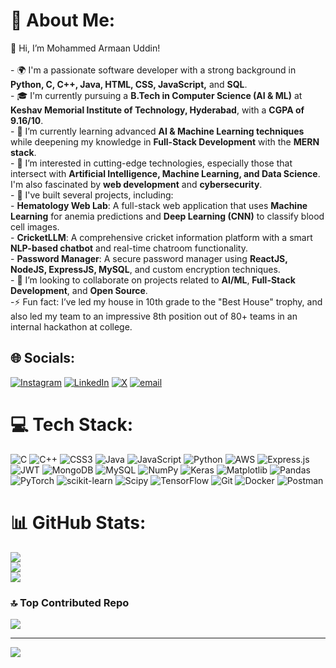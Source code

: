 # 💫 About Me:
👋 Hi, I’m Mohammed Armaan Uddin!<br><br>- 🌍 I'm a passionate software developer with a strong background in **Python, C, C++, Java, HTML, CSS, JavaScript,** and **SQL**.<br>- 🎓 I'm currently pursuing a **B.Tech in Computer Science (AI & ML)** at **Keshav Memorial Institute of Technology, Hyderabad**, with a **CGPA of 9.16/10**.<br>- 🌱 I’m currently learning advanced **AI & Machine Learning techniques** while deepening my knowledge in **Full-Stack Development** with the **MERN stack**.<br>- 👀 I’m interested in cutting-edge technologies, especially those that intersect with **Artificial Intelligence, Machine Learning, and Data Science**. I'm also fascinated by **web development** and **cybersecurity**.<br>- 💼 I've built several projects, including:<br>  - **Hematology Web Lab**: A full-stack web application that uses **Machine Learning** for anemia predictions and **Deep Learning (CNN)** to classify blood cell images.<br>  - **CricketLLM**: A comprehensive cricket information platform with a smart **NLP-based chatbot** and real-time chatroom functionality.<br>  - **Password Manager**: A secure password manager using **ReactJS, NodeJS, ExpressJS, MySQL**, and custom encryption techniques.<br>- 💞️ I’m looking to collaborate on projects related to **AI/ML**, **Full-Stack Development**, and **Open Source**.<br>-⚡ Fun fact: I’ve led my house in 10th grade to the "Best House" trophy, and also led my team to an impressive 8th position out of 80+ teams in an internal hackathon at college.<br>


## 🌐 Socials:
[![Instagram](https://img.shields.io/badge/Instagram-%23E4405F.svg?logo=Instagram&logoColor=white)](https://instagram.com/armaan.016) [![LinkedIn](https://img.shields.io/badge/LinkedIn-%230077B5.svg?logo=linkedin&logoColor=white)](https://linkedin.com/in/mohammedarmaanuddin) [![X](https://img.shields.io/badge/X-black.svg?logo=X&logoColor=white)](https://x.com/AAA001166) [![email](https://img.shields.io/badge/Email-D14836?logo=gmail&logoColor=white)](mailto:armaanuddin0016@gmail.com) 

# 💻 Tech Stack:
![C](https://img.shields.io/badge/c-%2300599C.svg?style=for-the-badge&logo=c&logoColor=white) ![C++](https://img.shields.io/badge/c++-%2300599C.svg?style=for-the-badge&logo=c%2B%2B&logoColor=white) ![CSS3](https://img.shields.io/badge/css3-%231572B6.svg?style=for-the-badge&logo=css3&logoColor=white) ![Java](https://img.shields.io/badge/java-%23ED8B00.svg?style=for-the-badge&logo=openjdk&logoColor=white) ![JavaScript](https://img.shields.io/badge/javascript-%23323330.svg?style=for-the-badge&logo=javascript&logoColor=%23F7DF1E) ![Python](https://img.shields.io/badge/python-3670A0?style=for-the-badge&logo=python&logoColor=ffdd54) ![AWS](https://img.shields.io/badge/AWS-%23FF9900.svg?style=for-the-badge&logo=amazon-aws&logoColor=white) ![Express.js](https://img.shields.io/badge/express.js-%23404d59.svg?style=for-the-badge&logo=express&logoColor=%2361DAFB) ![JWT](https://img.shields.io/badge/JWT-black?style=for-the-badge&logo=JSON%20web%20tokens) ![MongoDB](https://img.shields.io/badge/MongoDB-%234ea94b.svg?style=for-the-badge&logo=mongodb&logoColor=white) ![MySQL](https://img.shields.io/badge/mysql-4479A1.svg?style=for-the-badge&logo=mysql&logoColor=white) ![NumPy](https://img.shields.io/badge/numpy-%23013243.svg?style=for-the-badge&logo=numpy&logoColor=white) ![Keras](https://img.shields.io/badge/Keras-%23D00000.svg?style=for-the-badge&logo=Keras&logoColor=white) ![Matplotlib](https://img.shields.io/badge/Matplotlib-%23ffffff.svg?style=for-the-badge&logo=Matplotlib&logoColor=black) ![Pandas](https://img.shields.io/badge/pandas-%23150458.svg?style=for-the-badge&logo=pandas&logoColor=white) ![PyTorch](https://img.shields.io/badge/PyTorch-%23EE4C2C.svg?style=for-the-badge&logo=PyTorch&logoColor=white) ![scikit-learn](https://img.shields.io/badge/scikit--learn-%23F7931E.svg?style=for-the-badge&logo=scikit-learn&logoColor=white) ![Scipy](https://img.shields.io/badge/SciPy-%230C55A5.svg?style=for-the-badge&logo=scipy&logoColor=%white) ![TensorFlow](https://img.shields.io/badge/TensorFlow-%23FF6F00.svg?style=for-the-badge&logo=TensorFlow&logoColor=white) ![Git](https://img.shields.io/badge/git-%23F05033.svg?style=for-the-badge&logo=git&logoColor=white) ![Docker](https://img.shields.io/badge/docker-%230db7ed.svg?style=for-the-badge&logo=docker&logoColor=white) ![Postman](https://img.shields.io/badge/Postman-FF6C37?style=for-the-badge&logo=postman&logoColor=white)
# 📊 GitHub Stats:
![](https://github-readme-stats.vercel.app/api?username=Armaan016&theme=dark&hide_border=false&include_all_commits=false&count_private=false)<br/>
![](https://github-readme-streak-stats.herokuapp.com/?user=Armaan016&theme=dark&hide_border=false)<br/>
![](https://github-readme-stats.vercel.app/api/top-langs/?username=Armaan016&theme=dark&hide_border=false&include_all_commits=false&count_private=false&layout=compact)

### 🔝 Top Contributed Repo
![](https://github-contributor-stats.vercel.app/api?username=Armaan016&limit=5&theme=dark&combine_all_yearly_contributions=true)

---
[![](https://visitcount.itsvg.in/api?id=Armaan016&icon=0&color=0)](https://visitcount.itsvg.in)

<!-- Proudly created with GPRM ( https://gprm.itsvg.in ) -->
